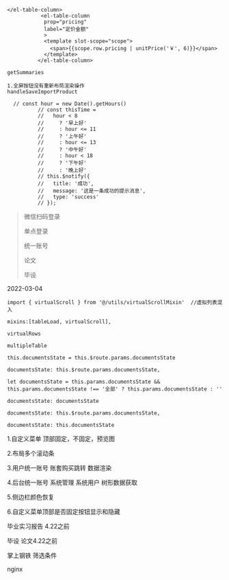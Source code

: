 ```
</el-table-column>
           <el-table-column
            prop="pricing"
            label="定价金额"
            >
            <template slot-scope="scope">
              <span>{{scope.row.pricing | unitPrice('￥', 6)}}</span>
            </template>
          </el-table-column>
```

```
getSummaries
```

```
1.全屏按钮没有重新布局渲染操作
handleSaveImportProduct
```

```
  // const hour = new Date().getHours()
          // const thisTime =
          //   hour < 8
          //     ? '早上好'
          //     : hour <= 11
          //     ? '上午好'
          //     : hour <= 13
          //     ? '中午好'
          //     : hour < 18
          //     ? '下午好'
          //     : '晚上好'
          // this.$notify({
          //   title: '成功',
          //   message: '这是一条成功的提示消息',
          //   type: 'success'
          // });
```

> 微信扫码登录
>
> 单点登录
>
> 统一账号
>
> 论文
>
> 毕设

2022-03-04

```
import { virtualScroll } from '@/utils/virtualScrollMixin'  //虚拟列表混入

mixins:[tableLoad, virtualScroll],

virtualRows

multipleTable
```

```
this.documentsState = this.$route.params.documentsState

documentsState: this.$route.params.documentsState,

let documentsState = this.params.documentsState && this.params.documentsState !== '全部' ? this.params.documentsState : ''

documentsState: documentsState

documentsState: this.$route.params.documentsState,

documentsState: this.documentsState
```

1.自定义菜单 顶部固定，不固定，预览图

2.布局多个滚动条

3.用户统一账号 账套购买跳转  数据渲染

4.后台统一账号 系统管理 系统用户 树形数据获取

5.侧边栏颜色恢复

6.自定义菜单顶部是否固定按钮显示和隐藏

毕业实习报告 4.22之前

毕设 论文4.22之前

掌上钢铁 筛选条件

nginx
